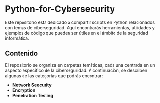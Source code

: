 # Python-for-Cybersecurity

Este repositorio está dedicado a compartir scripts en Python relacionados con temas de ciberseguridad. Aquí encontrarás herramientas, utilidades y ejemplos de código que pueden ser útiles en el ámbito de la seguridad informática.

## Contenido

El repositorio se organiza en carpetas temáticas, cada una centrada en un aspecto específico de la ciberseguridad. A continuación, se describen algunas de las categorías que podrás encontrar:
- **Network Seecurity**
- **Encryption**
- **Penetration Testing**

